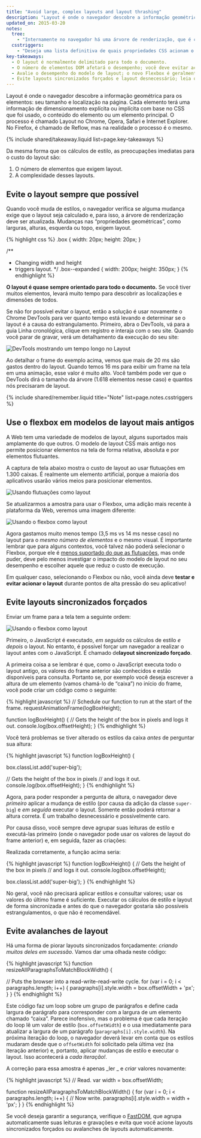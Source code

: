 ```yaml
---
title: "Avoid large, complex layouts and layout thrashing"
description: "Layout é onde o navegador descobre a informação geométrica para os elementos: seu tamanho e localização na página. Cada elemento terá uma informação de dimensionamento explícita ou implícita com base no CSS que foi usado, o conteúdo do elemento ou um elemento principal. O processo é chamado Layout in Blink, navegadores WebKit e Internet Explorer. Em navegadores baseados em Gecko, como o Firefox, ele é chamado de Reflow, mas na realidade esses processos são iguais."
updated_on: 2015-03-20
notes:
  tree:
    - "Internamente no navegador há uma árvore de renderização, que é criada a partir do DOM e é uma representação de todos os itens que precisam ser desenhados na tela do dispositivo. Contém todas as informações visuais sobre os elementos: cores, dimensões, localização, etc. Se um elemento tiver um estilo de visualização: none, não estará na árvore de renderização. Igualmente, se um elemento tiver um pseudo elemento (:after, :before), eles não existirão no DOM, mas existirão na árvore de renderização."
  csstriggers:
    - "Deseja uma lista definitiva de quais propriedades CSS acionam o layout, pintura ou composição? Veja <a href='http://csstriggers.com/''>Acionadores CSS</a>."
key-takeaways:
  - O layout é normalmente delimitado para todo o documento.
  - O número de elementos DOM afetará o desempenho; você deve evitar acionar o layout sempre que possível.
  - Avalie o desempenho do modelo de layout; o novo Flexbox é geralmente mais rápido do que o Flexbox mais antigo ou modelos de layout baseados em flutuação.
  - Evite layouts sincronizados forçados e layout desnecessário; leia os valores de estilo e faça as mudanças de estilo.
---
```

<p class="intro">
  Layout é onde o navegador descobre a informação geométrica para os elementos: seu tamanho e localização na página. Cada elemento terá uma informação de dimensionamento explícita ou implícita com base no CSS que foi usado, o conteúdo do elemento ou um elemento principal. O processo é chamado Layout no Chrome, Opera, Safari e Internet Explorer. No Firefox, é chamado de Reflow, mas na realidade o processo é o mesmo.
</p>

{% include shared/takeaway.liquid list=page.key-takeaways %}

Da mesma forma que os cálculos de estilo, as preocupações imediatas para o custo do layout são:

1. O número de elementos que exigem layout.
2. A complexidade desses layouts.

## Evite o layout sempre que possível

Quando você muda de estilos, o navegador verifica se alguma mudança exige que o layout seja calculado e, para isso, a árvore de renderização deve ser atualizada. Mudanças nas “propriedades geométricas”, como larguras, alturas, esquerda ou topo, exigem layout.

{% highlight css %}
.box {
  width: 20px;
  height: 20px;
}

/**
 * Changing width and height
 * triggers layout.
 */
.box--expanded {
  width: 200px;
  height: 350px;
}
{% endhighlight %}

**O layout é quase sempre orientado para todo o documento.** Se você tiver muitos elementos, levará muito tempo para descobrir as localizações e dimensões de todos.

Se não for possível evitar o layout, então a solução é usar novamente o Chrome DevTools para ver quanto tempo está levando e determinar se o layout é a causa do estrangulamento. Primeiro, abra o DevTools, vá para a guia Linha cronológica, clique em registro e interaja com o seu site. Quando você parar de gravar, verá um detalhamento da execução do seu site:

<img src="images/avoid-large-complex-layouts-and-layout-thrashing/big-layout.jpg" class="g--centered" alt="DevTools mostrando um tempo longo no Layout" />

Ao detalhar o frame do exemplo acima, vemos que mais de 20 ms são gastos dentro do layout. Quando temos 16 ms para exibir um frame na tela em uma animação, esse valor é muito alto. Você também pode ver que o DevTools dirá o tamanho da árvore (1.618 elementos nesse caso) e quantos nós precisaram de layout.

{% include shared/remember.liquid title="Note" list=page.notes.csstriggers %}

## Use o flexbox em modelos de layout mais antigos
A Web tem uma variedade de modelos de layout, alguns suportados mais amplamente do que outros. O modelo de layout CSS mais antigo nos permite posicionar elementos na tela de forma relativa, absoluta e por elementos flutuantes.

A captura de tela abaixo mostra o custo de layout ao usar flutuações em 1.300 caixas. É realmente um elemento artificial, porque a maioria dos aplicativos usarão vários meios para posicionar elementos.

<img src="images/avoid-large-complex-layouts-and-layout-thrashing/layout-float.jpg" class="g--centered" alt="Usando flutuações como layout" />

Se atualizarmos a amostra para usar o Flexbox, uma adição mais recente à plataforma da Web, veremos uma imagem diferente:

<img src="images/avoid-large-complex-layouts-and-layout-thrashing/layout-flex.jpg" class="g--centered" alt="Usando o flexbox como layout" />

Agora gastamos muito menos tempo (3,5 ms vs 14 ms nesse caso) no layout para o _mesmo número de elementos_ e o mesmo visual. É importante lembrar que para alguns contextos, você talvez não poderá selecionar o Flexbox, porque ele é [menos suportado do que as flutuações](http://caniuse.com/#search=flexbox), mas onde puder, deve pelo menos investigar o impacto do modelo de layout no seu desempenho e escolher aquele que reduz o custo de execução.

Em qualquer caso, selecionando o Flexbox ou não, você ainda deve **testar e evitar acionar o layout** durante pontos de alta pressão do seu aplicativo!

## Evite layouts sincronizados forçados
Enviar um frame para a tela tem a seguinte ordem:

<img src="images/avoid-large-complex-layouts-and-layout-thrashing/frame.jpg" class="g--centered" alt="Usando o flexbox como layout" />

Primeiro, o JavaScript é executado, _em seguida_ os cálculos de estilo _e depois_ o layout. No entanto, é possível forçar um navegador a realizar o layout antes com o JavaScript. É chamado de**layout sincronizado forçado**.

A primeira coisa a se lembrar é que, como o JavaScript executa todo o layout antigo, os valores do frame anterior são conhecidos e estão disponíveis para consulta. Portanto se, por exemplo você deseja escrever a altura de um elemento (vamos chamá-lo de “caixa”) no início do frame, você pode criar um código como o seguinte:

{% highlight javascript %}
// Schedule our function to run at the start of the frame.
requestAnimationFrame(logBoxHeight);

function logBoxHeight() {
  // Gets the height of the box in pixels and logs it out.
  console.log(box.offsetHeight);
}
{% endhighlight %}

Você terá problemas se tiver alterado os estilos da caixa _antes_ de perguntar sua altura:

{% highlight javascript %}
function logBoxHeight() {

  box.classList.add('super-big');

  // Gets the height of the box in pixels
  // and logs it out.
  console.log(box.offsetHeight);
}
{% endhighlight %}

Agora, para poder responder a pergunta de altura, o navegador deve _primeiro_ aplicar a mudança de estilo (por causa da adição da classe `super-big`) e _em seguida_ executar o layout. Somente então poderá retornar a altura correta. É um trabalho desnecessário e possivelmente caro.

Por causa disso, você sempre deve agrupar suas leituras de estilo e executá-las primeiro (onde o navegador pode usar os valores de layout do frame anterior) e, em seguida, fazer as criações:

Realizada corretamente, a função acima seria:

{% highlight javascript %}
function logBoxHeight() {
  // Gets the height of the box in pixels
  // and logs it out.
  console.log(box.offsetHeight);

  box.classList.add('super-big');
}
{% endhighlight %}

No geral, você não precisará aplicar estilos e consultar valores; usar os valores do último frame é suficiente. Executar os cálculos de estilo e layout de forma sincronizada e antes do que o navegador gostaria são possíveis estrangulamentos, o que não é recomendável.

## Evite avalanches de layout 
Há uma forma de piorar layouts sincronizados forçadamente: _criando muitos deles em sucessão_. Vamos dar uma olhada neste código:

{% highlight javascript %}
function resizeAllParagraphsToMatchBlockWidth() {

  // Puts the browser into a read-write-read-write cycle.
  for (var i = 0; i < paragraphs.length; i++) {
    paragraphs[i].style.width = box.offsetWidth + 'px';
  }
}
{% endhighlight %}

Este código faz um loop sobre um grupo de parágrafos e define cada largura de parágrafo para corresponder com a largura de um elemento chamado “caixa”. Parece inofensivo, mas o problema é que cada iteração do loop lê um valor de estilo (`box.offsetWidth`) e o usa imediatamente para atualizar a largura de um parágrafo (`paragraphs[i].style.width`). Na próxima iteração do loop, o navegador deverá levar em conta que os estilos mudaram desde que o `offsetWidth` foi solicitado pela última vez (na iteração anterior) e, portanto, aplicar mudanças de estilo e executar o layout. Isso acontecerá a _cada iteração!_.

A correção para essa amostra é apenas _ler _ e _criar_ valores novamente:

{% highlight javascript %}
// Read.
var width = box.offsetWidth;

function resizeAllParagraphsToMatchBlockWidth() {
  for (var i = 0; i < paragraphs.length; i++) {
    // Now write.
    paragraphs[i].style.width = width + 'px';
  }
}
{% endhighlight %}

Se você deseja garantir a segurança, verifique o [FastDOM](https://github.com/wilsonpage/fastdom), que agrupa automaticamente suas leituras e gravações e evita que você acione layouts sincronizados forçados ou avalanches de layouts automaticamente.


